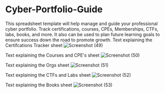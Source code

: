 # Cyber-Portfolio-Guide
This spreadsheet template will help manage and guide your professional cyber portfolio. Track certifications, courses, CPEs, Memberships, CTFs, labs, books, and more. It also can be used to plan future learning goals to ensure success down the road to promote growth.
Text explaining the Certifcations Tracker sheet
![Screenshot (49)](https://user-images.githubusercontent.com/102703911/161410690-2f51901d-f80f-4ce5-bcc3-c8d75daf78c4.png)


Text explaining the Courses and CPE's sheet
![Screenshot (50)](https://user-images.githubusercontent.com/102703911/161411027-817db907-eaea-4a18-84b5-db942145bbaf.png)


Text explaining the Orgs sheet
![Screenshot (51)](https://user-images.githubusercontent.com/102703911/161411030-63711192-ad0a-4733-bfe5-75cb78b19e6b.png)

Text explaining the CTFs and Labs sheet
![Screenshot (52)](https://user-images.githubusercontent.com/102703911/161411033-82ffa0d5-b164-4649-9535-0ba53954aceb.png)

Text explaining the Books sheet
![Screenshot (53)](https://user-images.githubusercontent.com/102703911/161411036-3082fcbb-982c-48ba-a42a-1ab83967e546.png)
